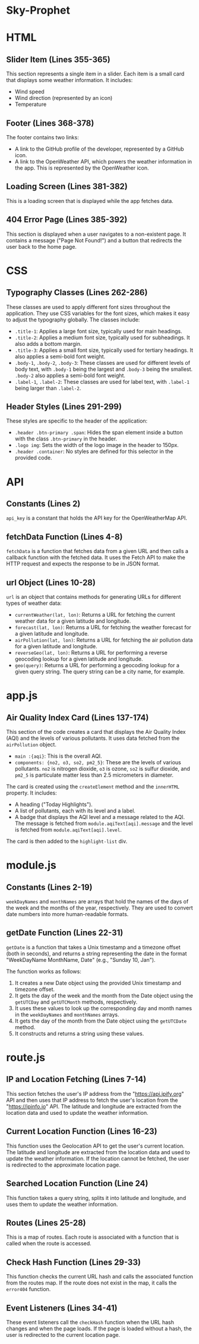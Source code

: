 # Sky-Prophet

# HTML

## Slider Item (Lines 355-365)

This section represents a single item in a slider. Each item is a small card that displays some weather information. It includes:

- Wind speed
- Wind direction (represented by an icon)
- Temperature 

## Footer (Lines 368-378)

The footer contains two links:

- A link to the GitHub profile of the developer, represented by a GitHub icon.
- A link to the OpenWeather API, which powers the weather information in the app. This is represented by the OpenWeather icon.

## Loading Screen (Lines 381-382)

This is a loading screen that is displayed while the app fetches data.

## 404 Error Page (Lines 385-392)

This section is displayed when a user navigates to a non-existent page. It contains a message ("Page Not Found!") and a button that redirects the user back to the home page.

# CSS

## Typography Classes (Lines 262-286)

These classes are used to apply different font sizes throughout the application. They use CSS variables for the font sizes, which makes it easy to adjust the typography globally. The classes include:

- `.title-1`: Applies a large font size, typically used for main headings.
- `.title-2`: Applies a medium font size, typically used for subheadings. It also adds a bottom margin.
- `.title-3`: Applies a small font size, typically used for tertiary headings. It also applies a semi-bold font weight.
- `.body-1`, `.body-2`, `.body-3`: These classes are used for different levels of body text, with `.body-1` being the largest and `.body-3` being the smallest. `.body-2` also applies a semi-bold font weight.
- `.label-1`, `.label-2`: These classes are used for label text, with `.label-1` being larger than `.label-2`.

## Header Styles (Lines 291-299)

These styles are specific to the header of the application:

- `.header .btn-primary .span`: Hides the span element inside a button with the class `.btn-primary` in the header.
- `.logo img`: Sets the width of the logo image in the header to 150px.
- `.header .container`: No styles are defined for this selector in the provided code.

# API

## Constants (Lines 2)

`api_key` is a constant that holds the API key for the OpenWeatherMap API.

## fetchData Function (Lines 4-8)

`fetchData` is a function that fetches data from a given URL and then calls a callback function with the fetched data. It uses the Fetch API to make the HTTP request and expects the response to be in JSON format.

## url Object (Lines 10-28)

`url` is an object that contains methods for generating URLs for different types of weather data:

- `currentWeather(lat, lon)`: Returns a URL for fetching the current weather data for a given latitude and longitude.
- `forecast(lat, lon)`: Returns a URL for fetching the weather forecast for a given latitude and longitude.
- `airPollution(lat, lon)`: Returns a URL for fetching the air pollution data for a given latitude and longitude.
- `reverseGeo(lat, lon)`: Returns a URL for performing a reverse geocoding lookup for a given latitude and longitude.
- `geo(query)`: Returns a URL for performing a geocoding lookup for a given query string. The query string can be a city name, for example.

# app.js

## Air Quality Index Card (Lines 137-174)

This section of the code creates a card that displays the Air Quality Index (AQI) and the levels of various pollutants. It uses data fetched from the `airPollution` object.

- `main :{aqi}`: This is the overall AQI.
- `components: {no2, o3, so2, pm2_5}`: These are the levels of various pollutants. `no2` is nitrogen dioxide, `o3` is ozone, `so2` is sulfur dioxide, and `pm2_5` is particulate matter less than 2.5 micrometers in diameter.

The card is created using the `createElement` method and the `innerHTML` property. It includes:

- A heading ("Today Highlights").
- A list of pollutants, each with its level and a label.
- A badge that displays the AQI level and a message related to the AQI. The message is fetched from `module.aqiText[aqi].message` and the level is fetched from `module.aqiText[aqi].level`.

The card is then added to the `highlight-list` div.


# module.js

## Constants (Lines 2-19)

`weekDayNames` and `monthNames` are arrays that hold the names of the days of the week and the months of the year, respectively. They are used to convert date numbers into more human-readable formats.

## getDate Function (Lines 22-31)

`getDate` is a function that takes a Unix timestamp and a timezone offset (both in seconds), and returns a string representing the date in the format "WeekDayName MonthName, Date" (e.g., "Sunday 10, Jan").

The function works as follows:

1. It creates a new Date object using the provided Unix timestamp and timezone offset.
2. It gets the day of the week and the month from the Date object using the `getUTCDay` and `getUTCMonth` methods, respectively.
3. It uses these values to look up the corresponding day and month names in the `weekDayNames` and `monthNames` arrays.
4. It gets the day of the month from the Date object using the `getUTCDate` method.
5. It constructs and returns a string using these values.

# route.js

## IP and Location Fetching (Lines 7-14)

This section fetches the user's IP address from the "https://api.ipify.org" API and then uses that IP address to fetch the user's location from the "https://ipinfo.io" API. The latitude and longitude are extracted from the location data and used to update the weather information.

## Current Location Function (Lines 16-23)

This function uses the Geolocation API to get the user's current location. The latitude and longitude are extracted from the location data and used to update the weather information. If the location cannot be fetched, the user is redirected to the approximate location page.

## Searched Location Function (Line 24)

This function takes a query string, splits it into latitude and longitude, and uses them to update the weather information.

## Routes (Lines 25-28)

This is a map of routes. Each route is associated with a function that is called when the route is accessed.

## Check Hash Function (Lines 29-33)

This function checks the current URL hash and calls the associated function from the routes map. If the route does not exist in the map, it calls the `error404` function.

## Event Listeners (Lines 34-41)

These event listeners call the `checkHash` function when the URL hash changes and when the page loads. If the page is loaded without a hash, the user is redirected to the current location page.
